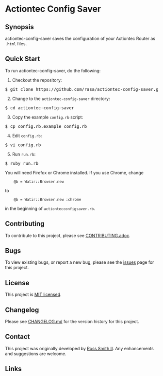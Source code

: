 # Actiontec Config Saver

## Synopsis

actiontec-config-saver saves the configuration of your Actiontec Router as `.html` files.

## Quick Start

To run actiontec-config-saver, do the following:

1. Checkout the repository:
<pre>
$ git clone https://github.com/rasa/actiontec-config-saver.git
</pre>
2. Change to the `actiontec-config-saver` directory:
<pre>
$ cd actiontec-config-saver
</pre>
3. Copy the example `config.rb` script:
<pre>
$ cp config.rb.example config.rb
</pre>
4. Edit `config.rb`:
<pre>
$ vi config.rb
</pre>
5. Run `run.rb`:
<pre>
$ ruby run.rb
</pre>

You will need Firefox or Chrome installed. If you use Chrome, change
````
    @b = Watir::Browser.new
````
to
````
    @b = Watir::Browser.new :chrome
````
in the beginning of `actiontecconfigsaver.rb`.

## Contributing

To contribute to this project, please see [CONTRIBUTING.adoc](CONTRIBUTING.adoc).

## Bugs

To view existing bugs, or report a new bug, please see the [issues](/issues) page for this project.

## License

This project is [MIT licensed](LICENSE).

## Changelog

Please see [CHANGELOG.md](CHANGELOG.md) for the version history for this project.

## Contact

This project was originally developed by [Ross Smith II](mailto:ross@smithii.com).
Any enhancements and suggestions are welcome.

## Links
